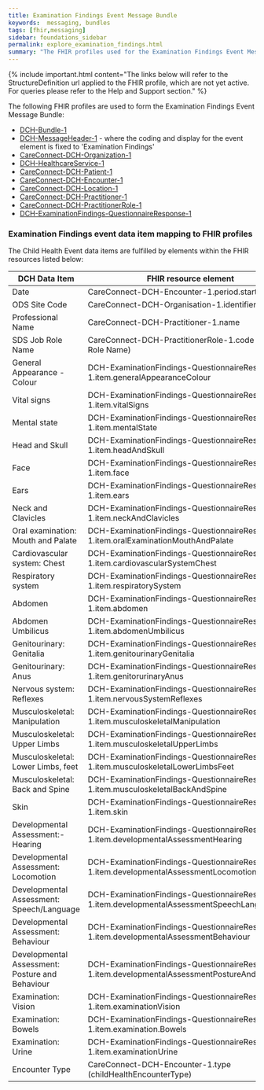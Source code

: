 ```yaml
---
title: Examination Findings Event Message Bundle
keywords:  messaging, bundles
tags: [fhir,messaging]
sidebar: foundations_sidebar
permalink: explore_examination_findings.html
summary: "The FHIR profiles used for the Examination Findings Event Message Bundle"
---
```


{% include important.html content="The links below will refer to the StructureDefinition url applied to the FHIR profile, which are not yet active. For queries please refer to the Help and Support section." %} 

The following FHIR profiles are used to form the Examination Findings Event Message Bundle:

- [DCH-Bundle-1](https://fhir.nhs.uk/STU3/StructureDefinition/DCH-Bundle-1)
- [DCH-MessageHeader-1](https://fhir.nhs.uk/STU3/StructureDefinition/DCH-MessageHeader-1) - where the coding and display for the event element is fixed to 'Examination Findings'
- [CareConnect-DCH-Organization-1](https://fhir.nhs.uk/STU3/StructureDefinition/CareConnect-DCH-Organization-1)
- [DCH-HealthcareService-1](https://fhir.nhs.uk/STU3/StructureDefinition/DCH-HealthcareService-1)
- [CareConnect-DCH-Patient-1](https://fhir.nhs.uk/STU3/StructureDefinition/CareConnect-DCH-Patient-1)
- [CareConnect-DCH-Encounter-1](https://fhir.nhs.uk/STU3/StructureDefinition/CareConnect-DCH-Encounter-1)
- [CareConnect-DCH-Location-1](https://fhir.nhs.uk/STU3/StructureDefinition/CareConnect-DCH-Location-1)
- [CareConnect-DCH-Practitioner-1](https://fhir.nhs.uk/STU3/StructureDefinition/CareConnect-DCH-Practitioner-1)
- [CareConnect-DCH-PractitionerRole-1](https://fhir.nhs.uk/STU3/StructureDefinition/CareConnect-DCH-PractitionerRole-1)
- [DCH-ExaminationFindings-QuestionnaireResponse-1](https://fhir.nhs.uk/STU3/StructureDefinition/DCH-ExaminationFindings-QuestionnaireResponse-1)

### Examination Findings event data item mapping to FHIR profiles ###

The Child Health Event data items are fulfilled by elements within the FHIR resources listed below:

| DCH Data Item                                   | FHIR resource element                                                                           | Mandatory/Required/Optional |
|-------------------------------------------------|-------------------------------------------------------------------------------------------------|-----------------------------|
| Date                                            | CareConnect-DCH-Encounter-1.period.start                                                        | Mandatory                   |
| ODS Site Code                                   | CareConnect-DCH-Organisation-1.identifier                                                       | Mandatory                   |
| Professional Name                               | CareConnect-DCH-Practitioner-1.name                                                             | Mandatory                   |
| SDS Job Role Name                               | CareConnect-DCH-PractitionerRole-1.code (SDS Job Role Name)                                     | Mandatory                   |
| General Appearance - Colour                     | DCH-ExaminationFindings-QuestionnaireResponse-1.item.generalAppearanceColour                    | Required                    |
| Vital signs                                     | DCH-ExaminationFindings-QuestionnaireResponse-1.item.vitalSigns                                 | Required                    |
| Mental state                                    | DCH-ExaminationFindings-QuestionnaireResponse-1.item.mentalState                                | Required                    |
| Head and Skull                                  | DCH-ExaminationFindings-QuestionnaireResponse-1.item.headAndSkull                               | Required                    |
| Face                                            | DCH-ExaminationFindings-QuestionnaireResponse-1.item.face                                       | Required                    |
| Ears                                            | DCH-ExaminationFindings-QuestionnaireResponse-1.item.ears                                       | Required                    |
| Neck and Clavicles                              | DCH-ExaminationFindings-QuestionnaireResponse-1.item.neckAndClavicles                           | Required                    |
| Oral examination: Mouth and Palate              | DCH-ExaminationFindings-QuestionnaireResponse-1.item.oralExaminationMouthAndPalate              | Required                    |
| Cardiovascular system: Chest                    | DCH-ExaminationFindings-QuestionnaireResponse-1.item.cardiovascularSystemChest                  | Required                    |
| Respiratory system                              | DCH-ExaminationFindings-QuestionnaireResponse-1.item.respiratorySystem                          | Required                    |
| Abdomen                                         | DCH-ExaminationFindings-QuestionnaireResponse-1.item.abdomen                                    | Required                    |
| Abdomen Umbilicus                               | DCH-ExaminationFindings-QuestionnaireResponse-1.item.abdomenUmbilicus                           | Required                    |
| Genitourinary: Genitalia                        | DCH-ExaminationFindings-QuestionnaireResponse-1.item.genitourinaryGenitalia                     | Required                    |
| Genitourinary: Anus                             | DCH-ExaminationFindings-QuestionnaireResponse-1.item.genitorurinaryAnus                         | Required                    |
| Nervous system: Reflexes                        | DCH-ExaminationFindings-QuestionnaireResponse-1.item.nervousSystemReflexes                      | Required                    |
| Musculoskeletal: Manipulation                   | DCH-ExaminationFindings-QuestionnaireResponse-1.item.musculoskeletalManipulation                | Required                    |
| Musculoskeletal: Upper Limbs                    | DCH-ExaminationFindings-QuestionnaireResponse-1.item.musculoskeletalUpperLimbs                  | Required                    |
| Musculoskeletal: Lower Limbs, feet              | DCH-ExaminationFindings-QuestionnaireResponse-1.item.musculoskeletalLowerLimbsFeet              | Required                    |
| Musculoskeletal: Back and Spine                 | DCH-ExaminationFindings-QuestionnaireResponse-1.item.musculoskeletalBackAndSpine                | Required                    |
| Skin                                            | DCH-ExaminationFindings-QuestionnaireResponse-1.item.skin                                       | Required                    |
| Developmental Assessment:- Hearing              | DCH-ExaminationFindings-QuestionnaireResponse-1.item.developmentalAssessmentHearing             | Required                    |
| Developmental Assessment: Locomotion            | DCH-ExaminationFindings-QuestionnaireResponse-1.item.developmentalAssessmentLocomotion          | Required                    |
| Developmental Assessment: Speech/Language       | DCH-ExaminationFindings-QuestionnaireResponse-1.item.developmentalAssessmentSpeechLanguage      | Required                    |
| Developmental Assessment: Behaviour             | DCH-ExaminationFindings-QuestionnaireResponse-1.item.developmentalAssessmentBehaviour           | Required                    |
| Developmental Assessment: Posture and Behaviour | DCH-ExaminationFindings-QuestionnaireResponse-1.item.developmentalAssessmentPostureAndBehaviour | Required                    |
| Examination: Vision                             | DCH-ExaminationFindings-QuestionnaireResponse-1.item.examinationVision                          | Required                    |
| Examination: Bowels                             | DCH-ExaminationFindings-QuestionnaireResponse-1.item.examination.Bowels                         | Required                    |
| Examination: Urine                              | DCH-ExaminationFindings-QuestionnaireResponse-1.item.examinationUrine                           | Required                    |
| Encounter Type                                  | CareConnect-DCH-Encounter-1.type (childHealthEncounterType)                                     | Required                    |